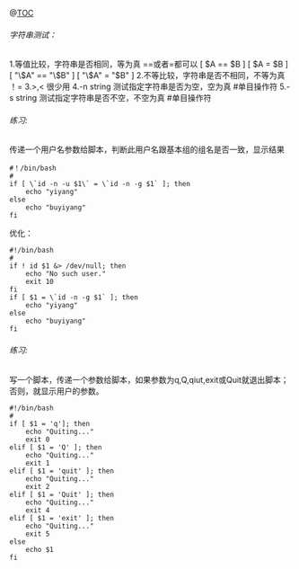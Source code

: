 ﻿@[TOC](字符串测试)
###### 字符串测试：
1.等值比较，字符串是否相同，等为真
\==或者=都可以
[ $A == $B ] 
[ $A = $B ] 
[ "\$A" == "\$B" ] 
[ "\$A" = "$B" ] 
2.不等比较，字符串是否不相同，不等为真
！=
3.>,<   很少用
4.-n string 测试指定字符串是否为空，空为真       #单目操作符
5.-s string 测试指定字符串是否不空，不空为真    #单目操作符

###### 练习:
传递一个用户名参数给脚本，判断此用户名跟基本组的组名是否一致，显示结果
```shell
#！/bin/bash
#
if [ \`id -n -u $1\` = \`id -n -g $1` ]; then
	echo "yiyang"
else
	echo "buyiyang"
fi
```
优化：
```shell
#!/bin/bash
#
if ! id $1 &> /dev/null; then
	echo "No such user."
	exit 10
fi
if [ $1 = \`id -n -g $1` ]; then
	echo "yiyang"
else
	echo "buyiyang"
fi
```
###### 练习:
写一个脚本，传递一个参数给脚本，如果参数为q,Q,qiut,exit或Quit就退出脚本；否则，就显示用户的参数。
```shell
#!/bin/bash
#
if [ $1 = 'q']; then
	echo "Quiting..."
	exit 0
elif [ $1 = 'Q' ]; then
	echo "Quiting..."
	exit 1
elif [ $1 = 'quit' ]; then
	echo "Quiting..."
	exit 2
elif [ $1 = 'Quit' ]; then
	echo "Quiting..."
	exit 4
elif [ $1 = 'exit' ]; then
	echo "Quiting..."
	exit 5
else
	echo $1
fi
```


